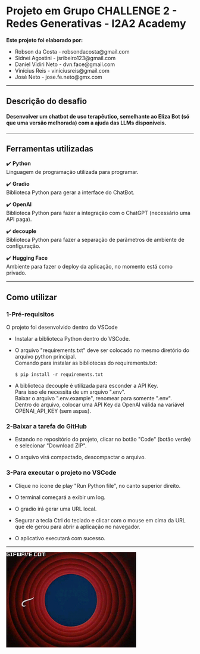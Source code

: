 # Projeto em Grupo CHALLENGE 2 - Redes Generativas - I2A2 Academy

<b>Este projeto foi elaborado por:</b>

<ul>
<li>Robson da Costa - robsondacosta@gmail.com</li>
<li>Sidnei Agostini - jsribeiro123@gmail.com</li>
<li>Daniel Vidiri Neto - dvn.face@gmail.com</li>
<li>Vinícius Reis - viniciusreis@gmail.com</li>
<li>José Neto - jose.fe.neto@gmx.com</li>
</ul>

---

## Descrição do desafio

#### Desenvolver um chatbot de uso terapêutico, semelhante ao Eliza Bot (só que uma versão melhorada) com a ajuda das LLMs disponíveis.

---

## Ferramentas utilizadas

:heavy_check_mark: <b>Python</b><br>
Linguagem de programação utilizada para programar.<br>

:heavy_check_mark: <b>Gradio</b><br>
Biblioteca Python para gerar a interface do ChatBot.<br>

:heavy_check_mark: <b>OpenAI</b><br>
Biblioteca Python para fazer a integração com o ChatGPT (necessário uma API paga).<br>

:heavy_check_mark: <b>decouple</b><br>
Biblioteca Python para fazer a separação de parãmetros de ambiente de configuração.<br>

:heavy_check_mark: <b>Hugging Face</b><br>
Ambiente para fazer o deploy da aplicação, no momento está como privado.<br>

---

## Como utilizar

### 1-Pré-requisitos

O projeto foi desenvolvido dentro do VSCode<br>

- Instalar a biblioteca Python dentro do VSCode.

- O arquivo "requirements.txt" deve ser colocado no mesmo diretório do arquivo python principal.<br>
  Comando para instalar as bibliotecas do requirements.txt:<br>

  ```shell
  $ pip install -r requirements.txt
  ```

- A biblioteca decouple é utilizada para esconder a API Key.<br>
  Para isso ele necessita de um arquivo ".env".<br>
  Baixar o arquivo ".env.example", renomear para somente ".env".<br>
  Dentro do arquivo, colocar uma API Key da OpenAI válida na variável OPENAI_API_KEY (sem aspas).<br>

### 2-Baixar a tarefa do GitHub

- Estando no repositório do projeto, clicar no botão "Code" (botão verde) e selecionar "Download ZIP".

- O arquivo virá compactado, descompactar o arquivo.<br>

### 3-Para executar o projeto no VSCode

- Clique no ícone de play "Run Python file", no canto superior direito.

- O terminal começará a exibir um log.

- O gradio irá gerar uma URL local.

- Segurar a tecla Ctrl do teclado e clicar com o mouse em cima da URL que ele gerou para abrir a aplicação no navegador.

- O aplicativo executará com sucesso.

---

<p>
  <img src="src/assets/to_readme/Autopin.gif">
</p>
